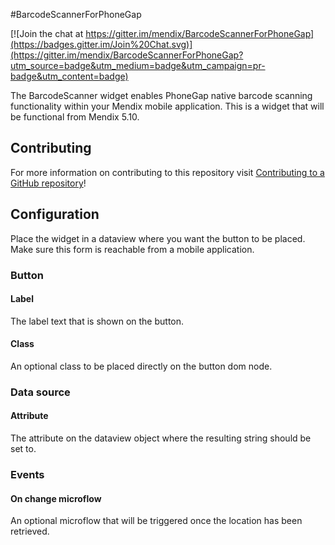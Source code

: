 #BarcodeScannerForPhoneGap

[![Join the chat at https://gitter.im/mendix/BarcodeScannerForPhoneGap](https://badges.gitter.im/Join%20Chat.svg)](https://gitter.im/mendix/BarcodeScannerForPhoneGap?utm_source=badge&utm_medium=badge&utm_campaign=pr-badge&utm_content=badge)

The BarcodeScanner widget enables PhoneGap native barcode scanning functionality within your Mendix mobile application. This is a widget that will be functional from Mendix 5.10.

## Contributing

For more information on contributing to this repository visit [Contributing to a GitHub repository](https://world.mendix.com/display/howto50/Contributing+to+a+GitHub+repository)!

## Configuration

Place the widget in a dataview where you want the button to be placed. Make sure this form is reachable from a mobile application.

### Button
#### Label
The label text that is shown on the button.

#### Class
An optional class to be placed directly on the button dom node.

### Data source
#### Attribute
The attribute on the dataview object where the resulting string should be set to.

### Events
#### On change microflow
An optional microflow that will be triggered once the location has been retrieved.